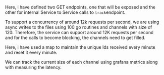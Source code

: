 Here, i have defined two GET endpoints, one that will be exposed and the other for internal
Service to Service calls to `track`endpoint.

To support a concurrency of around 12k requests per second, we are using async writes to the files
using 100 go routines and channels with size of 120. Therefore, the service can support around 12K requests per second 
and for the calls to become blocking, the channels need to get filled.

Here, i have used a map to maintain the unique Ids received every minute and reset it every minute.

We can track the current size of each channel using grafana metrics along with measuring the latency.
